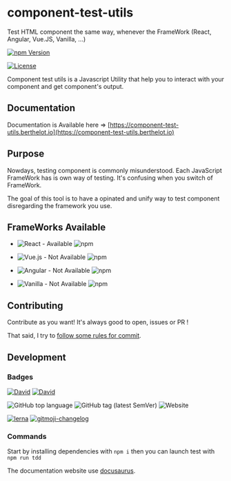 # component-test-utils

Test HTML component the same way, whenever the FrameWork (React, Angular, Vue.JS, Vanilla, ...)

[![npm Version](https://img.shields.io/npm/v/component-test-utils.svg)](https://www.npmjs.com/package/component-test-utils)

[![License](https://img.shields.io/npm/l/component-test-utils.svg)](https://www.npmjs.com/package/component-test-utils)

Component test utils is a Javascript Utility that help you to interact with your component and get component's output.

## Documentation

Documentation is Available here => [https://component-test-utils.berthelot.io](https://component-test-utils.berthelot.io)

## Purpose

Nowdays, testing component is commonly misunderstood.
Each JavaScript FrameWork has is own way of testing.
It\'s confusing when you switch of FrameWork.

The goal of this tool is to have a opinated and unify way to test component disregarding the framework you use.

## FrameWorks Available

- ![React - Available](https://img.shields.io/badge/React-Available-brightgreen.svg) ![npm](https://img.shields.io/npm/v/component-test-utils-react.svg)

- ![Vue.js - Not Available](https://img.shields.io/badge/Vue.js-Not%20Available%20Yet-orange.svg) ![npm](https://img.shields.io/npm/v/component-test-utils-vuejs.svg)

- ![Angular - Not Available](https://img.shields.io/badge/Angular-Not%20Available%20Yet-orange.svg) ![npm](https://img.shields.io/npm/v/component-test-utils-angular.svg)

- ![Vanilla - Not Available](https://img.shields.io/badge/Vanilla-Not%20Available%20Yet-orange.svg) ![npm](https://img.shields.io/npm/v/component-test-utils.svg)

## Contributing

Contribute as you want! It's always good to open, issues or PR !

That said, I try to [follow some rules for commit](./CONTRIBUTING.md).

## Development

### Badges

[![David](https://img.shields.io/david/FBerthelot/component-test-utils.svg)](https://david-dm.org/FBerthelot/component-test-utils)
[![David](https://img.shields.io/david/dev/FBerthelot/component-test-utils.svg)](https://david-dm.org/FBerthelot/component-test-utils?type=dev)

![GitHub top language](https://img.shields.io/github/languages/top/FBerthelot/component-test-utils.svg)
![GitHub tag (latest SemVer)](https://img.shields.io/github/tag/FBerthelot/component-test-utils.svg)
![Website](https://img.shields.io/website-up-down-green-red/https/component-test-utils.berthelot.io.svg)

[![lerna](https://img.shields.io/badge/maintained%20with-lerna-cc00ff.svg)](https://lernajs.io/)
[![gitmoji-changelog](https://img.shields.io/badge/Changelog-gitmoji-brightgreen.svg)](https://github.com/frinyvonnick/gitmoji-changelog)

### Commands

Start by installing dependencies with `npm i` then you can launch test with `npm run tdd`

The documentation website use [docusaurus](https://docusaurus.io/).
